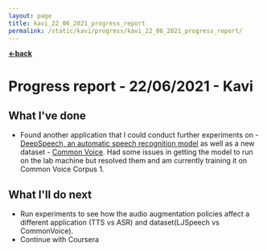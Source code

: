```yaml
---
layout: page
title: kavi_22_06_2021_progress_report
permalink: /static/kavi/progress/kavi_22_06_2021_progress_report/
---
```


[**<-back**](/static/kavi/progress)  

# Progress report - 22/06/2021 - Kavi

## What I've done

- Found another application that I could conduct further experiments on - [DeepSpeech, an automatic speech recognition model](https://github.com/Intel-PA/DeepSpeech) as well as a new dataset - [Common Voice](https://commonvoice.mozilla.org/en/datasets). Had some issues in getting the model to run on the lab machine but resolved them and am currently training it on Common Voice Corpus 1. 

## What I'll do next
- Run experiments to see how the audio augmentation policies affect a different application (TTS vs ASR) and dataset(LJSpeech vs CommonVoice).
- Continue with Coursera